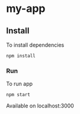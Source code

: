 # my-app

## Install

To install dependencies

```shell
npm install
```

### Run

To run app 

```shell
npm start
```

Available on localhost:3000